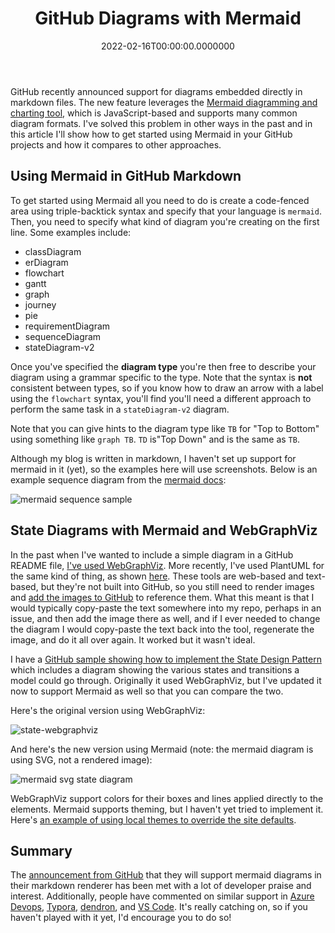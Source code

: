 ﻿---
title: GitHub Diagrams with Mermaid
date: "2022-02-16T00:00:00.0000000"
description: It's often useful to include diagrams in GitHub documentation and README files. GitHub now natively supports the Mermaid diagram syntax, and will render the diagrams inline when markdown files include the syntax are viewed in the browser.
featuredImage: /img/github-diagrams-with-mermaid.png
---

GitHub recently announced support for diagrams embedded directly in markdown files. The new feature leverages the [Mermaid diagramming and charting tool](https://mermaid-js.github.io/mermaid/#/), which is JavaScript-based and supports many common diagram formats. I've solved this problem in other ways in the past and in this article I'll show how to get started using Mermaid in your GitHub projects and how it compares to other approaches.

## Using Mermaid in GitHub Markdown

To get started using Mermaid all you need to do is create a code-fenced area using triple-backtick syntax and specify that your language is `mermaid`. Then, you need to specify what kind of diagram you're creating on the first line. Some examples include:

- classDiagram
- erDiagram
- flowchart
- gantt
- graph
- journey
- pie
- requirementDiagram
- sequenceDiagram
- stateDiagram-v2

Once you've specified the **diagram type** you're then free to describe your diagram using a grammar specific to the type. Note that the syntax is **not** consistent between types, so if you know how to draw an arrow with a label using the `flowchart` syntax, you'll find you'll need a different approach to perform the same task in a `stateDiagram-v2` diagram.

Note that you can give hints to the diagram type like `TB` for "Top to Bottom" using something like `graph TB`. `TD` is"Top Down" and is the same as `TB`.

Although my blog is written in markdown, I haven't set up support for mermaid in it (yet), so the examples here will use screenshots. Below is an example sequence diagram from the [mermaid docs](https://mermaid-js.github.io/mermaid/#/sequenceDiagram?id=aliases):

![mermaid sequence sample](/img/mermaid-sequence-sample.png)

## State Diagrams with Mermaid and WebGraphViz

In the past when I've wanted to include a simple diagram in a GitHub README file, [I've used WebGraphViz](https://ardalis.com/simple-flowcharts-and-state-diagrams-with-webgraphviz/). More recently, I've used PlantUML for the same kind of thing, as shown [here](https://github.com/ardalis/CleanArchitecture/issues/103). These tools are web-based and text-based, but they're not built into GitHub, so you still need to render images and [add the images to GitHub](https://ardalis.com/add-images-easily-to-github/) to reference them. What this meant is that I would typically copy-paste the text somewhere into my repo, perhaps in an issue, and then add the image there as well, and if I ever needed to change the diagram I would copy-paste the text back into the tool, regenerate the image, and do it all over again. It worked but it wasn't ideal.

I have a [GitHub sample showing how to implement the State Design Pattern](https://github.com/ardalis/StatePattern) which includes a diagram showing the various states and transitions a model could go through. Originally it used WebGraphViz, but I've updated it now to support Mermaid as well so that you can compare the two.

Here's the original version using WebGraphViz:

![state-webgraphviz](/img/state-webgraphviz.png)

And here's the new version using Mermaid (note: the mermaid diagram is using SVG, not a rendered image):

![mermaid svg state diagram](/img/mermaid-svg-state-diagram.png)

WebGraphViz support colors for their boxes and lines applied directly to the elements. Mermaid supports theming, but I haven't yet tried to implement it. Here's [an example of using local themes to override the site defaults](https://mermaid-js.github.io/mermaid/#/theming?id=here-is-an-example-of-overriding-primarycolor-through-themevariables-and-giving-everything-a-different-look-using-init).

## Summary

The [announcement from GitHub](https://github.blog/2022-02-14-include-diagrams-markdown-files-mermaid/) that they will support mermaid diagrams in their markdown renderer has been met with a lot of developer praise and interest. Additionally, people have commented on similar support in [Azure Devops](https://twitter.com/LukejkWarren/status/1493604510387871747), [Typora](https://twitter.com/MrMatthewLayton/status/1493578120129040395), [dendron](https://twitter.com/AngryZoot/status/1493582471207825411), and [VS Code](https://twitter.com/C8Luna/status/1493679337752702977). It's really catching on, so if you haven't played with it yet, I'd encourage you to do so!

